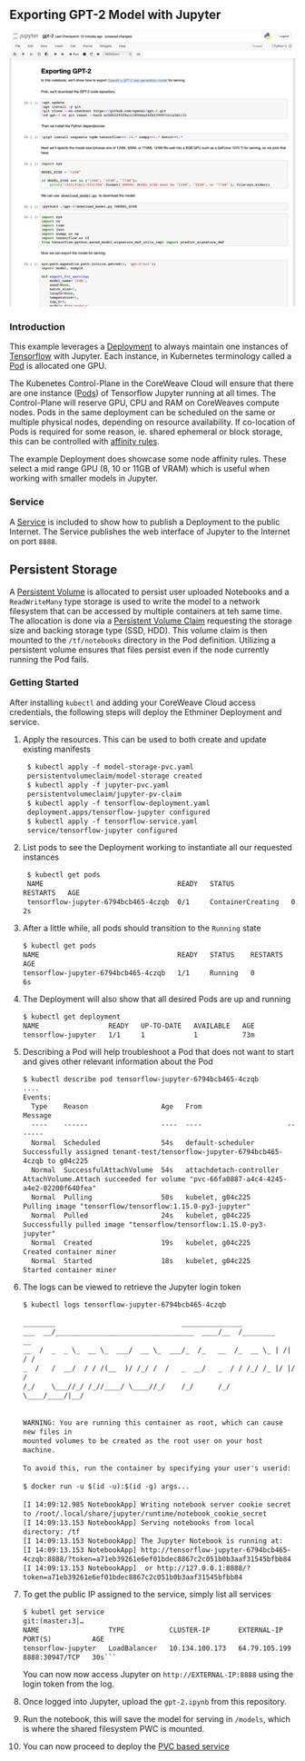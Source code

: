 ## Exporting GPT-2 Model with Jupyter

![Screenshot](screenshot.png)


### Introduction
This example leverages a [Deployment](https://kubernetes.io/docs/concepts/workloads/controllers/deployment/) to always maintain one instances of [Tensorflow](https://www.tensorflow.org) with Jupyter. Each instance, in Kubernetes terminology called a [Pod](https://kubernetes.io/docs/concepts/workloads/pods/pod-overview/) is allocated one GPU.

The Kubenetes Control-Plane in the CoreWeave Cloud will ensure that there are one instance ([Pods](https://kubernetes.io/docs/concepts/workloads/pods/pod-overview/)) of Tensorflow Jupyter running at all times. The Control-Plane will reserve GPU, CPU and RAM on CoreWeaves compute nodes. Pods in the same deployment can be scheduled on the same or multiple physical nodes, depending on resource availability. If co-location of Pods is required for some reason, ie. shared ephemeral or block storage, this can be controlled with [affinity rules](https://kubernetes.io/docs/concepts/configuration/assign-pod-node/#affinity-and-anti-affinity).

The example Deployment does showcase some node affinity rules. These select a mid range GPU (8, 10 or 11GB of VRAM) which is useful when working with smaller models in Jupyter.

### Service
A [Service](https://kubernetes.io/docs/concepts/services-networking/service/) is included to show how to publish a Deployment to the public Internet. The Service publishes the web interface of Jupyter to the Internet on port `8888`.

## Persistent Storage
A [Persistent Volume](https://kubernetes.io/docs/concepts/storage/persistent-volumes/) is allocated to persist user uploaded Notebooks and a `ReadWriteMany` type storage is used to write the model to a network filesystem that can be accessed by multiple containers at teh same time. The allocation is done via a [Persistent Volume Claim](jupyter-pvc.yaml) requesting the storage size and backing storage type (SSD, HDD). This volume claim is then mounted to the `/tf/notebooks` directory in the Pod definition. Utilizing a persistent volume ensures that files persist even if the node currently running the Pod fails.

### Getting Started

After installing `kubectl` and adding your CoreWeave Cloud access credentials, the following steps will deploy the Ethminer Deployment and service.

1. Apply the resources. This can be used to both create and update existing manifests
   ```shell
    $ kubectl apply -f model-storage-pvc.yaml
    persistentvolumeclaim/model-storage created
    $ kubectl apply -f jupyter-pvc.yaml
    persistentvolumeclaim/jupyter-pv-claim
    $ kubectl apply -f tensorflow-deployment.yaml
    deployment.apps/tensorflow-jupyter configured
    $ kubectl apply -f tensorflow-service.yaml
    service/tensorflow-jupyter configured
   ````
   
2. List pods to see the Deployment working to instantiate all our requested instances
   ```shell
    $ kubectl get pods
    NAME                                 READY   STATUS              RESTARTS   AGE
    tensorflow-jupyter-6794bcb465-4czqb  0/1     ContainerCreating   0          2s
    ```
    
3. After a little while, all pods should transition to the `Running` state
   ```shell
   $ kubectl get pods
   NAME                                  READY   STATUS    RESTARTS   AGE
   tensorflow-jupyter-6794bcb465-4czqb   1/1     Running   0          6s
   ```
   
4. The Deployment will also show that all desired Pods are up and running
    ```shell
    $ kubectl get deployment
    NAME                 READY   UP-TO-DATE   AVAILABLE   AGE
    tensorflow-jupyter   1/1     1            1           73m
    ```
    
5. Describing a Pod will help troubleshoot a Pod that does not want to start and gives other relevant information about the Pod
    ```shell
    $ kubectl describe pod tensorflow-jupyter-6794bcb465-4czqb
    ....
    Events:
      Type    Reason                  Age   From                     Message
      ----    ------                  ----  ----                     -------
      Normal  Scheduled               54s   default-scheduler        Successfully assigned tenant-test/tensorflow-jupyter-6794bcb465-4czqb to g04c225
      Normal  SuccessfulAttachVolume  54s   attachdetach-controller  AttachVolume.Attach succeeded for volume "pvc-66fa0887-a4c4-4245-a4e2-02200f640fea"
      Normal  Pulling                 50s   kubelet, g04c225         Pulling image "tensorflow/tensorflow:1.15.0-py3-jupyter"
      Normal  Pulled                  24s   kubelet, g04c225         Successfully pulled image "tensorflow/tensorflow:1.15.0-py3-jupyter"
      Normal  Created                 19s   kubelet, g04c225         Created container miner
      Normal  Started                 18s   kubelet, g04c225         Started container miner
    ```
    
6. The logs can be viewed to retrieve the Jupyter login token
    ```shell
    $ kubectl logs tensorflow-jupyter-6794bcb465-4czqb
    
    ________                               _______________
    ___  __/__________________________________  ____/__  /________      __
    __  /  _  _ \_  __ \_  ___/  __ \_  ___/_  /_   __  /_  __ \_ | /| / /
    _  /   /  __/  / / /(__  )/ /_/ /  /   _  __/   _  / / /_/ /_ |/ |/ /
    /_/    \___//_/ /_//____/ \____//_/    /_/      /_/  \____/____/|__/
    
    
    WARNING: You are running this container as root, which can cause new files in
    mounted volumes to be created as the root user on your host machine.
    
    To avoid this, run the container by specifying your user's userid:
    
    $ docker run -u $(id -u):$(id -g) args...
    
    [I 14:09:12.985 NotebookApp] Writing notebook server cookie secret to /root/.local/share/jupyter/runtime/notebook_cookie_secret
    [I 14:09:13.153 NotebookApp] Serving notebooks from local directory: /tf
    [I 14:09:13.153 NotebookApp] The Jupyter Notebook is running at:
    [I 14:09:13.153 NotebookApp] http://tensorflow-jupyter-6794bcb465-4czqb:8888/?token=a71eb39261e6ef01bdec8867c2c051b0b3aaf31545bfbb84
    [I 14:09:13.153 NotebookApp]  or http://127.0.0.1:8888/?token=a71eb39261e6ef01bdec8867c2c051b0b3aaf31545bfbb84
    ```
    
7. To get the public IP assigned to the service, simply list all services

   ```shell
   $ kubetl get service                                                                                                                                                                                                                               git:(master↓3|…
   NAME                 TYPE           CLUSTER-IP       EXTERNAL-IP     PORT(S)          AGE
   tensorflow-jupyter   LoadBalancer   10.134.100.173   64.79.105.199   8888:30947/TCP   30s```
   ```

   You can now now access Jupyter on `http://EXTERNAL-IP:8888` using the login token from the log.

8. Once logged into Jupyter, upload the `gpt-2.ipynb` from this repository.

9. Run the notebook, this will save the model for serving in `/models`, which is where the shared filesystem PWC is mounted.

10. You can now proceed to deploy the [PVC based service](../service-pvc)
